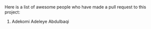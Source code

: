Here is a list of awesome people who have made a pull request to this project:

1. Adekomi Adeleye Abdulbaqi
